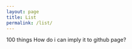 ```yaml
---
layout: page
title: List 
permalink: /list/
---
```


100 things
How do i can imply it to github page?
